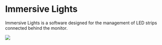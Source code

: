 # Immersive Lights
Immersive Lights is a software designed for the management of LED strips connected behind the monitor.

<img src="https://www.mariusbinary.altervista.org/assets/immersive_lights/docs/prev1.PNG" />
